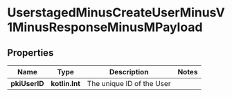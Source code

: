 
# UserstagedMinusCreateUserMinusV1MinusResponseMinusMPayload

## Properties
Name | Type | Description | Notes
------------ | ------------- | ------------- | -------------
**pkiUserID** | **kotlin.Int** | The unique ID of the User | 



